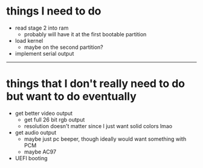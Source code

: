 # things I need to do
 - read stage 2 into ram
	- probably will have it at the first bootable partition
 - load kernel
	- maybe on the second partition?
 - implement serial output

<hr>

# things that I don't really need to do but want to do eventually
 - get better video output
	- get full 26 bit rgb output
	- resolution doesn't matter since I just want solid colors lmao
 - get audio output
	- maybe just pc beeper, though ideally would want something with PCM
	- maybe AC97
 - UEFI booting
